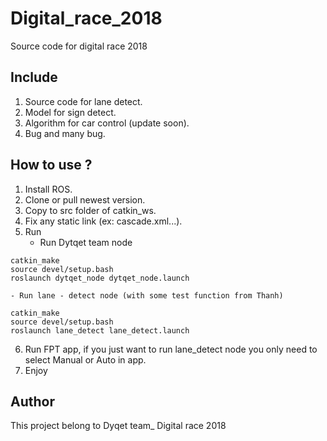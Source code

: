 # Digital\_race\_2018
Source code for digital race 2018
## Include
1. Source code for lane detect.
2. Model for sign detect.
3. Algorithm for car control (update soon).
4. Bug and many bug.
## How to use ?
1. Install ROS.
2. Clone or pull newest version.
3. Copy to src folder of catkin\_ws.
4. Fix any static link (ex: cascade.xml...).
5. Run
	- Run Dytqet team node
```
catkin_make
source devel/setup.bash
roslaunch dytqet_node dytqet_node.launch
```
	- Run lane - detect node (with some test function from Thanh)
```
catkin_make
source devel/setup.bash
roslaunch lane_detect lane_detect.launch
```
6. Run FPT app, if you just want to run lane\_detect node you only need to select Manual or Auto in app.
7. Enjoy
## Author
This project belong to Dyqet team_ Digital race 2018

